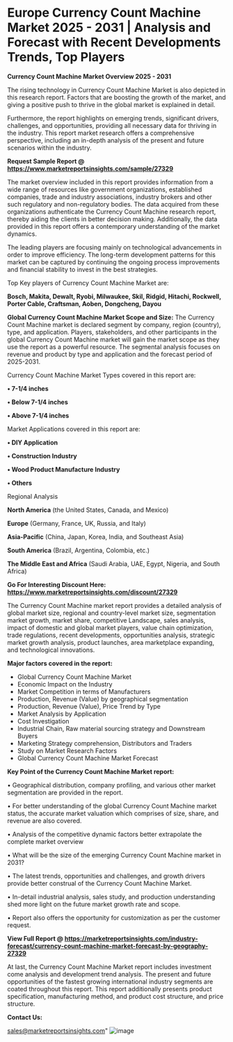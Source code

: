 # Europe Currency Count Machine Market 2025 - 2031 | Analysis and Forecast with Recent Developments Trends, Top Players

<Strong> Currency Count Machine Market Overview 2025 - 2031</strong>

The rising technology in Currency Count Machine Market is also depicted in this research report. Factors that are boosting the growth of the market, and giving a positive push to thrive in the global market is explained in detail.

Furthermore, the report highlights on emerging trends, significant drivers, challenges, and opportunities, providing all necessary data for thriving in the industry. This report market research offers a comprehensive perspective, including an in-depth analysis of the present and future scenarios within the industry.

<strong>Request Sample Report @ <a href=https://www.marketreportsinsights.com/sample/27329>https://www.marketreportsinsights.com/sample/27329</a></strong>

The market overview included in this report provides information from a wide range of resources like government organizations, established companies, trade and industry associations, industry brokers and other such regulatory and non-regulatory bodies. The data acquired from these organizations authenticate the Currency Count Machine research report, thereby aiding the clients in better decision making. Additionally, the data provided in this report offers a contemporary understanding of the market dynamics.

The leading players are focusing mainly on technological advancements in order to improve efficiency. The long-term development patterns for this market can be captured by continuing the ongoing process improvements and financial stability to invest in the best strategies.

Top Key players of Currency Count Machine Market are:

<strong>Bosch, Makita, Dewalt, Ryobi, Milwaukee, Skil, Ridgid, Hitachi, Rockwell, Porter Cable, Craftsman, Aoben, Dongcheng, Dayou</strong>

<strong><b>Global Currency Count Machine Market Scope and Size:</b></strong>
The Currency Count Machine market is declared segment by company, region (country), type, and application. Players, stakeholders, and other participants in the global Currency Count Machine market will gain the market scope as they use the report as a powerful resource. The segmental analysis focuses on revenue and product by type and application and the forecast period of 2025-2031.

Currency Count Machine Market Types covered in this report are:

<strong>• 7-1/4 inches

• Below 7-1/4 inches

• Above 7-1/4 inches</strong>

Market Applications covered in this report are:

<strong>• DIY Application

• Construction Industry

• Wood Product Manufacture Industry

• Others</strong> 

Regional Analysis

<strong>North America</strong> (the United States, Canada, and Mexico)

<strong>Europe</strong> (Germany, France, UK, Russia, and Italy)

<strong>Asia-Pacific</strong> (China, Japan, Korea, India, and Southeast Asia)

<strong>South America</strong> (Brazil, Argentina, Colombia, etc.)

<strong>The Middle East and Africa</strong> (Saudi Arabia, UAE, Egypt, Nigeria, and South Africa)

<strong>Go For Interesting Discount Here: <a href=https://www.marketreportsinsights.com/discount/27329>https://www.marketreportsinsights.com/discount/27329</a></strong>

The Currency Count Machine market report provides a detailed analysis of global market size, regional and country-level market size, segmentation market growth, market share, competitive Landscape, sales analysis, impact of domestic and global market players, value chain optimization, trade regulations, recent developments, opportunities analysis, strategic market growth analysis, product launches, area marketplace expanding, and technological innovations.

<strong><b>Major factors covered in the report:</b></strong>
<ul>
  <li>Global Currency Count Machine Market </li>
  <li>Economic Impact on the Industry</li>
  <li>Market Competition in terms of Manufacturers</li>
  <li>Production, Revenue (Value) by geographical segmentation</li>
  <li>Production, Revenue (Value), Price Trend by Type</li>
  <li>Market Analysis by Application</li>
  <li>Cost Investigation</li>
  <li>Industrial Chain, Raw material sourcing strategy and Downstream Buyers</li>
  <li>Marketing Strategy comprehension, Distributors and Traders</li>
  <li>Study on Market Research Factors</li>
  <li>Global Currency Count Machine Market Forecast</li>
</ul>

<strong><b>Key Point of the Currency Count Machine Market report:</b></strong>

• Geographical distribution, company profiling, and various other market segmentation are provided in the report.

• For better understanding of the global Currency Count Machine market status, the accurate market valuation which comprises of size, share, and revenue are also covered.

• Analysis of the competitive dynamic factors better extrapolate the complete market overview

• What will be the size of the emerging Currency Count Machine market in 2031?

• The latest trends, opportunities and challenges, and growth drivers provide better construal of the Currency Count Machine Market.

• In-detail industrial analysis, sales study, and production understanding shed more light on the future market growth rate and scope.

• Report also offers the opportunity for customization as per the customer request.

<strong><b>View Full Report @ <a href=https://marketreportsinsights.com/industry-forecast/currency-count-machine-market-forecast-by-geography-27329>https://marketreportsinsights.com/industry-forecast/currency-count-machine-market-forecast-by-geography-27329</a></b></strong>


At last, the Currency Count Machine Market report includes investment come analysis and development trend analysis. The present and future opportunities of the fastest growing international industry segments are coated throughout this report. This report additionally presents product specification, manufacturing method, and product cost structure, and price structure.

<strong>Contact Us:</strong>

sales@marketreportsinsights.com"
![image](https://github.com/user-attachments/assets/e6cbfa61-3b16-485d-9134-b8eee876d0c3)
